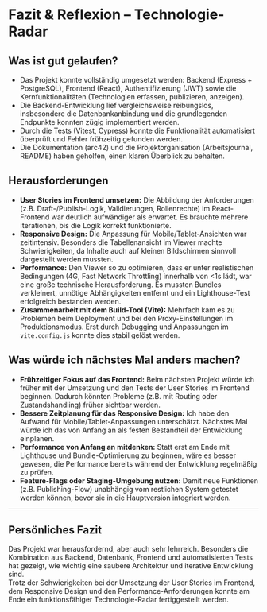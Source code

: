 # Fazit & Reflexion – Technologie-Radar

## Was ist gut gelaufen?
- Das Projekt konnte vollständig umgesetzt werden: Backend (Express + PostgreSQL), Frontend (React), Authentifizierung (JWT) sowie die Kernfunktionalitäten (Technologien erfassen, publizieren, anzeigen).
- Die Backend-Entwicklung lief vergleichsweise reibungslos, insbesondere die Datenbankanbindung und die grundlegenden Endpunkte konnten zügig implementiert werden.
- Durch die Tests (Vitest, Cypress) konnte die Funktionalität automatisiert überprüft und Fehler frühzeitig gefunden werden.
- Die Dokumentation (arc42) und die Projektorganisation (Arbeitsjournal, README) haben geholfen, einen klaren Überblick zu behalten.

## Herausforderungen
- **User Stories im Frontend umsetzen:** Die Abbildung der Anforderungen (z.B. Draft-/Publish-Logik, Validierungen, Rollenrechte) im React-Frontend war deutlich aufwändiger als erwartet. Es brauchte mehrere Iterationen, bis die Logik korrekt funktionierte.
- **Responsive Design:** Die Anpassung für Mobile/Tablet-Ansichten war zeitintensiv. Besonders die Tabellenansicht im Viewer machte Schwierigkeiten, da Inhalte auch auf kleinen Bildschirmen sinnvoll dargestellt werden mussten.
- **Performance:** Den Viewer so zu optimieren, dass er unter realistischen Bedingungen (4G, Fast Network Throttling) innerhalb von <1s lädt, war eine große technische Herausforderung. Es mussten Bundles verkleinert, unnötige Abhängigkeiten entfernt und ein Lighthouse-Test erfolgreich bestanden werden.
- **Zusammenarbeit mit dem Build-Tool (Vite):** Mehrfach kam es zu Problemen beim Deployment und bei den Proxy-Einstellungen im Produktionsmodus. Erst durch Debugging und Anpassungen im `vite.config.js` konnte dies stabil gelöst werden.

## Was würde ich nächstes Mal anders machen?
- **Frühzeitiger Fokus auf das Frontend:** Beim nächsten Projekt würde ich früher mit der Umsetzung und den Tests der User Stories im Frontend beginnen. Dadurch könnten Probleme (z.B. mit Routing oder Zustandshandling) früher sichtbar werden.
- **Bessere Zeitplanung für das Responsive Design:** Ich habe den Aufwand für Mobile/Tablet-Anpassungen unterschätzt. Nächstes Mal würde ich das von Anfang an als festen Bestandteil der Entwicklung einplanen.
- **Performance von Anfang an mitdenken:** Statt erst am Ende mit Lighthouse und Bundle-Optimierung zu beginnen, wäre es besser gewesen, die Performance bereits während der Entwicklung regelmäßig zu prüfen.
- **Feature-Flags oder Staging-Umgebung nutzen:** Damit neue Funktionen (z.B. Publishing-Flow) unabhängig vom restlichen System getestet werden können, bevor sie in die Hauptversion integriert werden.

---

## Persönliches Fazit
Das Projekt war herausfordernd, aber auch sehr lehrreich. Besonders die Kombination aus Backend, Datenbank, Frontend und automatisierten Tests hat gezeigt, wie wichtig eine saubere Architektur und iterative Entwicklung sind.  
Trotz der Schwierigkeiten bei der Umsetzung der User Stories im Frontend, dem Responsive Design und den Performance-Anforderungen konnte am Ende ein funktionsfähiger Technologie-Radar fertiggestellt werden.  
